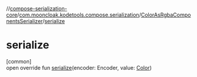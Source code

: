 //[compose-serialization-core](../../../index.md)/[com.mooncloak.kodetools.compose.serialization](../index.md)/[ColorAsRgbaComponentsSerializer](index.md)/[serialize](serialize.md)

# serialize

[common]\
open override fun [serialize](serialize.md)(encoder: Encoder, value: [Color](https://developer.android.com/reference/kotlin/androidx/compose/ui/graphics/Color.html))

